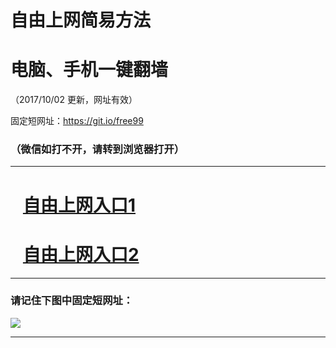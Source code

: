 ﻿# 自由上网简易方法

# 电脑、手机一键翻墙

（2017/10/02 更新，网址有效）

固定短网址：https://git.io/free99

### （微信如打不开，请转到浏览器打开）


***





# &nbsp;&nbsp; <a href="http://ft3128721803.fwtz-zhenx1001.xyz/fwqtz01.html?t=10020017963 " target="_blank">自由上网入口1</a>
# &nbsp;&nbsp; <a href="http://ft1240124759.fw-tzzhen1002.xyz/fwqtz02.html?t=10020019564 " target="_blank">自由上网入口2</a>
***

### 请记住下图中固定短网址：

<img src="https://s3-us-west-2.amazonaws.com/fwq-1001/yjfq-20170905okok.png" /> 


***

